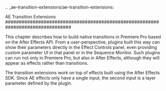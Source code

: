 .. _ae-transition-extensions/ae-transition-extensions:

AE Transition Extensions
################################################################################

This chapter describes how to build native transitions in Premiere Pro based on the After Effects API. From a user-perspective, plugins built this way can show their parameters directly in the Effect Controls panel, even providing custom parameter UI in that panel or in the Sequence Monitor. Such plugins can run not only in Premiere Pro, but also in After Effects, although they will appear as effects rather than transitions.

The transition extensions work on top of effects built using the After Effects SDK. Since AE effects only have a single input, the second input is a layer parameter defined by the plugin.
